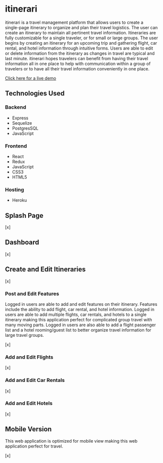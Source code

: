 # itinerari
itinerari is a travel management platform that allows users to create a single-page itinerary to organize and plan their travel logistics. The user can create an itinerary to maintain all pertinent travel information. Itineraries are fully customizable for a single traveler, or for small or large groups. The user begins by creating an itinerary for an upcoming trip and gathering flight, car rental, and hotel information through intuitive forms. Users are able to edit or delete information from the itinerary as changes in travel are typical and last minute. itinerari hopes travelers can benefit from having their travel information all in one place to help with communication within a group of travelers or to have all their travel information conveniently in one place. 

[Click here for a live demo](https://itinerari-app.herokuapp.com/)

## Technologies Used
### Backend
* Express
* Sequelize
* PostgresSQL
* JavaScript

### Frontend
* React
* Redux
* JavaScript
* CSS3
* HTML5

### Hosting
* Heroku

## Splash Page
[x]

## Dashboard
[x]

## Create and Edit Itineraries
[x]

### Post and Edit Features
Logged in users are able to add and edit features on their itinerary. Features include the ability to add flight, car rental, and hotel information. Logged in users are able to add multiple flights, car rentals, and hotels to a single itinerary making this application perfect for complicated group travel with many moving parts. Logged in users are also able to add a flight passenger list and a hotel rooming/guest list to better organize travel information for large travel groups. 

[x]

### Add and Edit Flights
[x]

### Add and Edit Car Rentals
[x]

### Add and Edit Hotels
[x]

## Mobile Version
This web application is optimized for mobile view making this web application perfect for travel. 

[x] 
